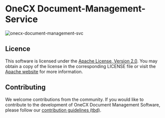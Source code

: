 # OneCX Document-Management-Service
![onecx-document-management-svc](https://github.com/onecx-apps/onecx-document-management-svc/actions/workflows/build.yml/badge.svg)
## Licence
This software is licensed under the [Apache License, Version 2.0](https://www.apache.org/licenses/LICENSE-2.0). You may obtain a copy of the license in the corresponding LICENSE file or visit the [Apache website](https://www.apache.org/licenses/LICENSE-2.0) for more information.

## Contributing
We welcome contributions from the community. If you would like to contribute to the development of OneCX Document Management Software, please follow our [contribution guidelines (tbd)]().
